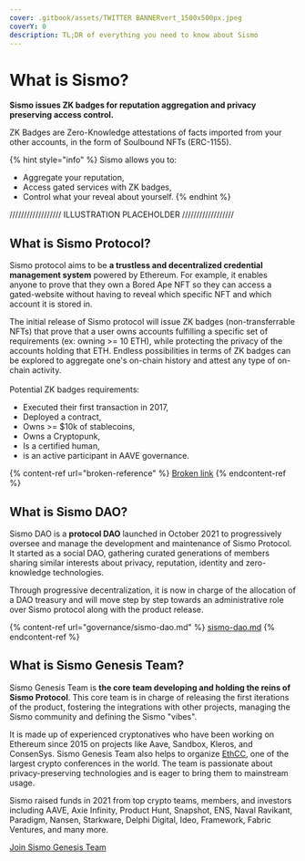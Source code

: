 ```yaml
---
cover: .gitbook/assets/TWITTER BANNERvert_1500x500px.jpeg
coverY: 0
description: TL;DR of everything you need to know about Sismo
---
```


# What is Sismo?

**Sismo issues ZK badges for reputation aggregation and privacy preserving access control.**

ZK Badges are Zero-Knowledge attestations of facts imported from your other accounts, in the form of Soulbound NFTs (ERC-1155).

{% hint style="info" %}
Sismo allows you to:

* Aggregate your reputation,
* Access gated services with ZK badges,
* Control what your reveal about yourself.
{% endhint %}

////////////////// ILLUSTRATION PLACEHOLDER //////////////////

## What is Sismo Protocol?

Sismo protocol aims to be **a trustless and decentralized credential management system** powered by Ethereum. For example, it enables anyone to prove that they own a Bored Ape NFT so they can access a gated-website without having to reveal which specific NFT and which account it is stored in.

The initial release of Sismo protocol will issue ZK badges (non-transferrable NFTs) that prove that a user owns accounts fulfilling a specific set of requirements (ex: owning >= 10 ETH), while protecting the privacy of the accounts holding that ETH. Endless possibilities in terms of ZK badges can be explored to aggregate one's on-chain history and attest any type of on-chain activity.\
\
Potential ZK badges requirements:

* Executed their first transaction in 2017,
* Deployed a contract,
* Owns >= $10k of stablecoins,
* Owns a Cryptopunk,
* Is a certified human,&#x20;
* is an active participant in AAVE governance.

{% content-ref url="broken-reference" %}
[Broken link](broken-reference)
{% endcontent-ref %}

## What is Sismo DAO?

Sismo DAO is a **protocol DAO** launched in October 2021 to progressively oversee and manage the development and maintenance of Sismo Protocol. It started as a social DAO, gathering curated generations of members sharing similar interests about privacy, reputation, identity and zero-knowledge technologies.&#x20;

Through progressive decentralization, it is now in charge of the allocation of a DAO treasury and will move step by step towards an administrative role over Sismo protocol along with the product release.

{% content-ref url="governance/sismo-dao.md" %}
[sismo-dao.md](governance/sismo-dao.md)
{% endcontent-ref %}

## What is Sismo Genesis Team?

Sismo Genesis Team is **the core team developing and holding the reins of Sismo Protocol**. This core team is in charge of releasing the first iterations of the product, fostering the integrations with other projects, managing the Sismo community and defining the Sismo "vibes".&#x20;

It is made up of experienced cryptonatives who have been working on Ethereum since 2015 on projects like Aave, Sandbox, Kleros, and ConsenSys. Sismo Genesis Team also helps to organize [EthCC](https://ethcc.io), one of the largest crypto conferences in the world. The team is passionate about privacy-preserving technologies and is eager to bring them to mainstream usage.

Sismo raised funds in 2021 from top crypto teams, members, and investors including AAVE, Axie Infinity, Product Hunt, Snapshot, ENS, Naval Ravikant, Paradigm, Nansen, Starkware, Delphi Digital, Ideo, Framework, Fabric Ventures, and many more.

[Join Sismo Genesis Team](https://sismo.notion.site/Sismo-Is-Hiring-95d5ac373b5d4a6682cf9b9ff91fe526)
